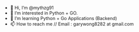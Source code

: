 - 👋 Hi, I’m @mythzg91
- 👀 I’m interested in Python + GO.
- 🌱 I’m learning Python + Go Applications (Backend)
- 📫 How to reach me // Email : garywong8282 at gmail.com

<!---
mythzg91/mythzg91 is a ✨ special ✨ repository because its `README.md` (this file) appears on your GitHub profile.
You can click the Preview link to take a look at your changes.
--->
